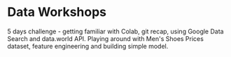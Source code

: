 # Data Workshops
5 days challenge - getting familiar with Colab, git recap, using Google Data Search and data.world API.
Playing around with Men's Shoes Prices dataset, feature engineering and building simple model.
